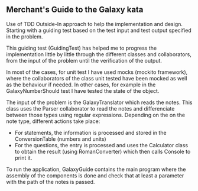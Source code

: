Merchant's Guide to the Galaxy kata
---------------------------------------------

Use of TDD Outside-In approach to help the implementation and design.
Starting with a guiding test based on the test input and test output specified
in the problem.

This guiding test (GuidingTest) has helped me to progress the implementation little by little
through the different classes and collaborators, from
the input of the problem until the verification of the output.

In most of the cases, for unit test I have used mocks (mockito framework), where
the collaborators of the class unit tested have been mocked as well as the behaviour if needed.
In other cases, for example in the GalaxyNumberShould test I have tested the state of the object.

The input of the problem is the GalaxyTranslator which reads the notes.
This class uses the Parser collaborator to read the notes and differenciate
between those types using regular expressions.
Depending on the on the note type, different actions take place:
- For statements, the information is processed and stored in the ConversionTable (numbers and units)
- For the questions, the entry is processed and uses the Calculator class
to obtain the result (using RomanConverter) which then calls Console to print it.

To run the application, GalaxyGuide contains the main program where the assembly of the components
is done and check that at least a parameter with the path of the notes is passed.

